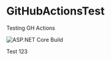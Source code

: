 # GitHubActionsTest
Testing GH Actions

![ASP.NET Core Build](https://github.com/MaxHorstmann/GitHubActionsTest/workflows/ASP.NET%20Core%20Build/badge.svg)

Test 123
